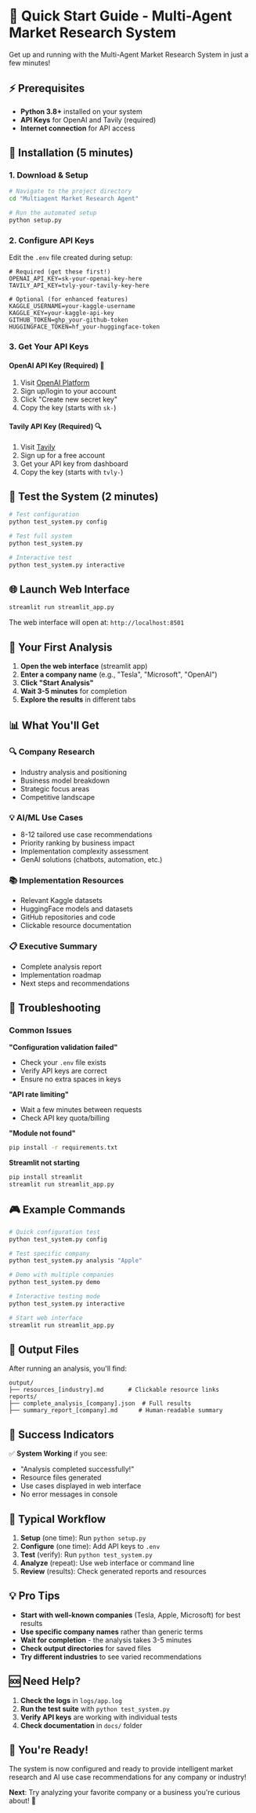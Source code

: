 # 🚀 Quick Start Guide - Multi-Agent Market Research System

Get up and running with the Multi-Agent Market Research System in just a few minutes!

## ⚡ Prerequisites

- **Python 3.8+** installed on your system
- **API Keys** for OpenAI and Tavily (required)
- **Internet connection** for API access

## 🔧 Installation (5 minutes)

### 1. Download & Setup
```bash
# Navigate to the project directory
cd "Multiagent Market Research Agent"

# Run the automated setup
python setup.py
```

### 2. Configure API Keys
Edit the `.env` file created during setup:

```env
# Required (get these first!)
OPENAI_API_KEY=sk-your-openai-key-here
TAVILY_API_KEY=tvly-your-tavily-key-here

# Optional (for enhanced features)
KAGGLE_USERNAME=your-kaggle-username
KAGGLE_KEY=your-kaggle-api-key
GITHUB_TOKEN=ghp_your-github-token
HUGGINGFACE_TOKEN=hf_your-huggingface-token
```

### 3. Get Your API Keys

#### OpenAI API Key (Required) 🔑
1. Visit [OpenAI Platform](https://platform.openai.com/api-keys)
2. Sign up/login to your account
3. Click "Create new secret key"
4. Copy the key (starts with `sk-`)

#### Tavily API Key (Required) 🔍
1. Visit [Tavily](https://tavily.com/)
2. Sign up for a free account
3. Get your API key from dashboard
4. Copy the key (starts with `tvly-`)

## 🧪 Test the System (2 minutes)

```bash
# Test configuration
python test_system.py config

# Test full system
python test_system.py

# Interactive test
python test_system.py interactive
```

## 🌐 Launch Web Interface

```bash
streamlit run streamlit_app.py
```

The web interface will open at: `http://localhost:8501`

## 🎯 Your First Analysis

1. **Open the web interface** (streamlit app)
2. **Enter a company name** (e.g., "Tesla", "Microsoft", "OpenAI")
3. **Click "Start Analysis"**
4. **Wait 3-5 minutes** for completion
5. **Explore the results** in different tabs

## 📊 What You'll Get

### 🔍 Company Research
- Industry analysis and positioning
- Business model breakdown
- Strategic focus areas
- Competitive landscape

### 💡 AI/ML Use Cases
- 8-12 tailored use case recommendations
- Priority ranking by business impact
- Implementation complexity assessment
- GenAI solutions (chatbots, automation, etc.)

### 📚 Implementation Resources
- Relevant Kaggle datasets
- HuggingFace models and datasets  
- GitHub repositories and code
- Clickable resource documentation

### 📋 Executive Summary
- Complete analysis report
- Implementation roadmap
- Next steps and recommendations

## 🚨 Troubleshooting

### Common Issues

**"Configuration validation failed"**
- Check your `.env` file exists
- Verify API keys are correct
- Ensure no extra spaces in keys

**"API rate limiting"**
- Wait a few minutes between requests
- Check API key quota/billing

**"Module not found"**
```bash
pip install -r requirements.txt
```

**Streamlit not starting**
```bash
pip install streamlit
streamlit run streamlit_app.py
```

## 🎮 Example Commands

```bash
# Quick configuration test
python test_system.py config

# Test specific company
python test_system.py analysis "Apple"

# Demo with multiple companies  
python test_system.py demo

# Interactive testing mode
python test_system.py interactive

# Start web interface
streamlit run streamlit_app.py
```

## 📁 Output Files

After running an analysis, you'll find:

```
output/
├── resources_[industry].md       # Clickable resource links
reports/
├── complete_analysis_[company].json  # Full results
├── summary_report_[company].md      # Human-readable summary
```

## 🎯 Success Indicators

✅ **System Working** if you see:
- "Analysis completed successfully!"
- Resource files generated
- Use cases displayed in web interface
- No error messages in console

## 🔄 Typical Workflow

1. **Setup** (one time): Run `python setup.py`
2. **Configure** (one time): Add API keys to `.env`
3. **Test** (verify): Run `python test_system.py`
4. **Analyze** (repeat): Use web interface or command line
5. **Review** (results): Check generated reports and resources

## 💡 Pro Tips

- **Start with well-known companies** (Tesla, Apple, Microsoft) for best results
- **Use specific company names** rather than generic terms
- **Wait for completion** - the analysis takes 3-5 minutes
- **Check output directories** for saved files
- **Try different industries** to see varied recommendations

## 🆘 Need Help?

1. **Check the logs** in `logs/app.log`
2. **Run the test suite** with `python test_system.py`
3. **Verify API keys** are working with individual tests
4. **Check documentation** in `docs/` folder

## 🎉 You're Ready!

The system is now configured and ready to provide intelligent market research and AI use case recommendations for any company or industry!

**Next**: Try analyzing your favorite company or a business you're curious about! 🚀
